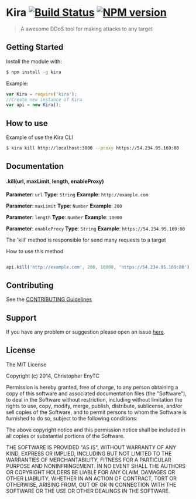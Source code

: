 # Kira [![Build Status](https://secure.travis-ci.org/chrisenytc/kira.png?branch=master)](https://travis-ci.org/chrisenytc/kira) [![NPM version](https://badge-me.herokuapp.com/api/npm/kira.png)](http://badges.enytc.com/for/npm/kira)

> A awesome DDoS tool for making attacks to any target

## Getting Started
Install the module with: 

```bash
$ npm install -g kira
```

Example:

```javascript
var Kira = require('kira');
//Create new instance of Kira
var api = new Kira();
```

## How to use

Example of use the Kira CLI

```bash
$ kira kill http://localhost:3000 --proxy https://54.234.95.169:80
```

## Documentation

#### .kill(url, maxLimit, length, enableProxy)

**Parameter**: `url`
**Type**: `String`
**Example**: `http://example.com`


**Parameter**: `maxLimit`
**Type**: `Number`
**Example**: `200`


**Parameter**: `length`
**Type**: `Number`
**Example**: `10000`

**Parameter**: `enableProxy`
**Type**: `String`
**Example**: `https://54.234.95.169:80`


The 'kill' method is responsible for send many requests to a target

How to use this method

```javascript

api.kill('http://example.com', 200, 10000, 'https://54.234.95.169:80');
```

## Contributing

See the [CONTRIBUTING Guidelines](https://github.com/chrisenytc/kira/blob/master/CONTRIBUTING.md)

## Support
If you have any problem or suggestion please open an issue [here](https://github.com/chrisenytc/kira/issues).

## License 

The MIT License

Copyright (c) 2014, Christopher EnyTC

Permission is hereby granted, free of charge, to any person
obtaining a copy of this software and associated documentation
files (the "Software"), to deal in the Software without
restriction, including without limitation the rights to use,
copy, modify, merge, publish, distribute, sublicense, and/or sell
copies of the Software, and to permit persons to whom the
Software is furnished to do so, subject to the following
conditions:

The above copyright notice and this permission notice shall be
included in all copies or substantial portions of the Software.

THE SOFTWARE IS PROVIDED "AS IS", WITHOUT WARRANTY OF ANY KIND,
EXPRESS OR IMPLIED, INCLUDING BUT NOT LIMITED TO THE WARRANTIES
OF MERCHANTABILITY, FITNESS FOR A PARTICULAR PURPOSE AND
NONINFRINGEMENT. IN NO EVENT SHALL THE AUTHORS OR COPYRIGHT
HOLDERS BE LIABLE FOR ANY CLAIM, DAMAGES OR OTHER LIABILITY,
WHETHER IN AN ACTION OF CONTRACT, TORT OR OTHERWISE, ARISING
FROM, OUT OF OR IN CONNECTION WITH THE SOFTWARE OR THE USE OR
OTHER DEALINGS IN THE SOFTWARE.


